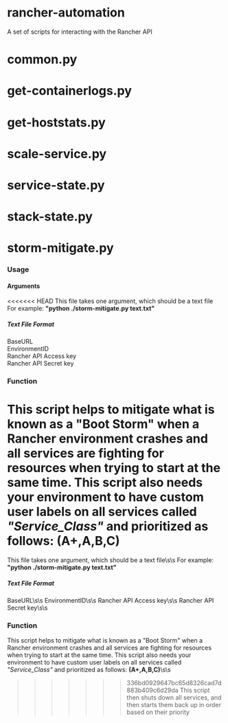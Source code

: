 # rancher-automation
A set of scripts for interacting with the Rancher API

# common.py

# get-containerlogs.py

# get-hoststats.py

# scale-service.py

# service-state.py

# stack-state.py

# storm-mitigate.py
### Usage
#### Arguments
<<<<<<< HEAD
This file takes one argument, which should be a text file<br>
For example: **"python ./storm-mitigate.py text.txt"**
##### Text File Format
BaseURL<br>
EnvironmentID<br>
Rancher API Access key<br>
Rancher API Secret key<br>
### Function
This script helps to mitigate what is known as a "Boot Storm" when a Rancher environment crashes and all services are fighting for resources when trying to start at the same time.
This script also needs your environment to have custom user labels on all services called *"Service_Class"* and prioritized as follows: **(A+,A,B,C)**<br>
=======
This file takes one argument, which should be a text file\s\s
For example: **"python ./storm-mitigate.py text.txt"**
##### Text File Format
BaseURL\s\s
EnvironmentID\s\s
Rancher API Access key\s\s
Rancher API Secret key\s\s
### Function
This script helps to mitigate what is known as a "Boot Storm" when a Rancher environment crashes and all services are fighting for resources when trying to start at the same time.
This script also needs your environment to have custom user labels on all services called *"Service_Class"* and prioritized as follows: **(A+,A,B,C)**\s\s
>>>>>>> 336bd0929647bc65d8326cad7d883b409c6d29da
This script then shuts down all services, and then starts them back up in order based on their priority
